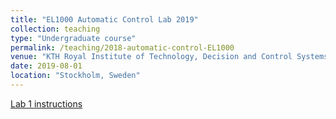 ```yaml
---
title: "EL1000 Automatic Control Lab 2019"
collection: teaching
type: "Undergraduate course"
permalink: /teaching/2018-automatic-control-EL1000
venue: "KTH Royal Institute of Technology, Decision and Control Systems"
date: 2019-08-01
location: "Stockholm, Sweden"
---
```


[Lab 1 instructions](http://FilipKlaesson.github.io/files/EL1000-Lab1-instructions.pdf)
